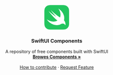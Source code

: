 
<div align="center">
  <a href="https://github.com/katsumi-axis/swiftui-components">
    <img src="images/logo.svg" alt="Logo" width="80" height="80">
  </a>

<h3 align="center">SwiftUI Components</h3>

  <p align="center">
    A repository of free components built with SwiftUI
    <br />
    <a href="https://swiftui-components.vercel.app/"><strong>Browes Components »</strong></a>
    <br />
    <br />
    <a href="">How to contribute</a>
    ·
    <a href="https://github.com/katsumi-axis/swiftui-components/issues">Request Feature</a>
  </p>
</div>
